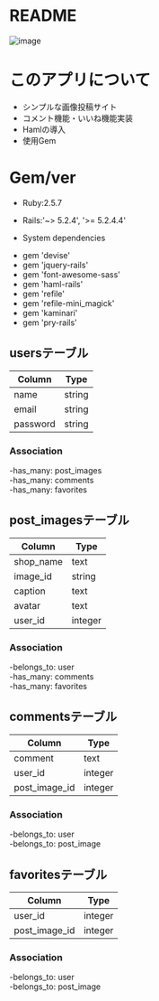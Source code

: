 # README
![image](https://user-images.githubusercontent.com/64464083/97806000-ca555d00-1c9c-11eb-8662-a698d7ed791e.png)

# このアプリについて
 - シンプルな画像投稿サイト
 - コメント機能・いいね機能実装
 - Hamlの導入
 - 使用Gem

# Gem/ver
* Ruby:2.5.7

* Rails:'~> 5.2.4', '>= 5.2.4.4'

* System dependencies
 - gem 'devise'
 - gem 'jquery-rails'
 - gem 'font-awesome-sass'
 - gem 'haml-rails'
 - gem 'refile'
 - gem 'refile-mini_magick'
 - gem 'kaminari'
 - gem 'pry-rails'

## usersテーブル
|Column|Type|
|------|----|
|name|string|
|email|string|
|password|string|

### Association
 -has_many: post_images<br>
 -has_many: comments<br>
 -has_many: favorites<br>

## post_imagesテーブル
|Column|Type|
|------|----|
|shop_name|text|
|image_id|string|
|caption|text|
|avatar|text|
|user_id|integer|

### Association
 -belongs_to: user<br>
 -has_many: comments<br>
 -has_many: favorites<br>

## commentsテーブル
|Column|Type|
|------|----|
|comment|text|
|user_id|integer|
|post_image_id|integer|

### Association
 -belongs_to: user<br>
 -belongs_to: post_image<br>

## favoritesテーブル
|Column|Type|
|------|----|
|user_id|integer|
|post_image_id|integer|

### Association
 -belongs_to: user<br>
 -belongs_to: post_image<br>










